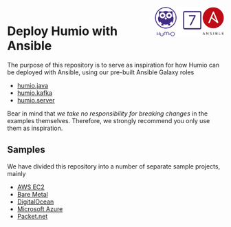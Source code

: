<img align="right" src="logo.svg" width="160px" />

# Deploy Humio with Ansible

The purpose of this repository is to serve as inspiration for how Humio can be deployed with Ansible, using our pre-built Ansible Galaxy roles

* [humio.java](https://galaxy.ansible.com/humio/java)
* [humio.kafka](https://galaxy.ansible.com/humio/kafka)
* [humio.server](https://galaxy.ansible.com/humio/server)

Bear in mind that *we take no responsibility for breaking changes* in the examples themselves. Therefore, we strongly recommend you only use them as inspiration.

## Samples

We have divided this repository into a number of separate sample projects, mainly

* [AWS EC2](aws_ec2)
* [Bare Metal](bare_metal)
* [DigitalOcean](digitalocean)
* [Microsoft Azure](azure_rm)
* [Packet.net](packet_net)
